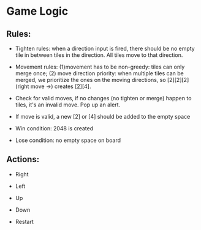 # Game Logic

## Rules:
- Tighten rules: when a direction input is fired, there should be no empty tile in between tiles in the direction. All tiles move to that direction. 
- Movement rules: (1)movement has to be non-greedy: tiles can only merge once; (2) move direction priority: when multiple tiles can be merged, we prioritize the ones on the moving directions, so [2][2][2] (right move ->) creates [2][4]. 
- Check for valid moves, if no changes (no tighten or merge) happen to tiles, it's an invalid move. Pop up an alert. 
- If move is valid, a new [2] or [4] should be added to the empty space

- Win condition: 2048 is created
- Lose condition: no empty space on board

## Actions:
- Right
- Left
- Up
- Down

- Restart

